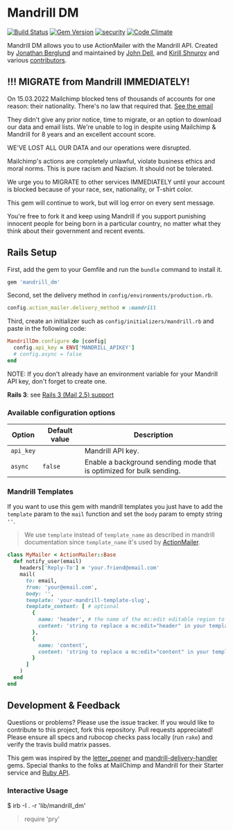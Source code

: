 # Mandrill DM

[![Build Status](https://travis-ci.org/spovich/mandrill_dm.svg?branch=master)](https://travis-ci.org/spovich/mandrill_dm)
[![Gem Version](https://badge.fury.io/rb/mandrill_dm.svg)](http://badge.fury.io/rb/mandrill_dm)
[![security](https://hakiri.io/github/spovich/mandrill_dm/master.svg)](https://hakiri.io/github/spovich/mandrill_dm/master)
[![Code Climate](https://codeclimate.com/github/spovich/mandrill_dm/badges/gpa.svg)](https://codeclimate.com/github/spovich/mandrill_dm)

Mandrill DM allows you to use ActionMailer with the Mandrill API. Created by [Jonathan Berglund](https://github.com/jlberglund)
and maintained by [John Dell](https://github.com/spovich), and [Kirill Shnurov](https://github.com/kshnurov) and various [contributors](https://github.com/spovich/mandrill_dm/graphs/contributors).

## !!! MIGRATE from Mandrill IMMEDIATELY!

On 15.03.2022 Mailchimp blocked tens of thousands of accounts for one reason: their nationality.
There's no law that required that. [See the email](https://github.com/kshnurov/mandrill_dm/mailchimp_email.png)

They didn't give any prior notice, time to migrate, or an option to download our data and email lists.
We're unable to log in despite using Mailchimp & Mandrill for 8 years and an excellent account score.

WE'VE LOST ALL OUR DATA and our operations were disrupted.

Mailchimp's actions are completely unlawful, violate business ethics and moral norms.
This is pure racism and Nazism. It should not be tolerated.

We urge you to MIGRATE to other services IMMEDIATELY until your account is blocked because of your race, sex, nationality, or T-shirt color.

This gem will continue to work, but will log error on every sent message.

You're free to fork it and keep using Mandrill if you support punishing innocent people for being born in a particular country,
no matter what they think about their government and recent events.

## Rails Setup

First, add the gem to your Gemfile and run the `bundle` command to install it.

```ruby
gem 'mandrill_dm'
```

Second, set the delivery method in `config/environments/production.rb`.

```ruby
config.action_mailer.delivery_method = :mandrill
```

Third, create an initializer such as `config/initializers/mandrill.rb` and paste in the following code:

```ruby
MandrillDm.configure do |config|
  config.api_key = ENV['MANDRILL_APIKEY']
  # config.async = false
end
```

NOTE: If you don't already have an environment variable for your Mandrill API key, don't forget to create one.

**Rails 3**: see [Rails 3 (Mail 2.5) support](https://github.com/spovich/mandrill_dm/wiki/Rails-3-(Mail-2.5)-support)

### Available configuration options

Option     | Default value     | Description
-----------|-------------------|------------------------------------------------------------
`api_key`  |                   | Mandrill API key.
`async`    | `false`           | Enable a background sending mode that is optimized for bulk sending.

### Mandrill Templates

If you want to use this gem with mandrill templates you just have to add the `template` param to the `mail` function and set the `body` param to empty string `''`.

> We use `template` instead of `template_name` as described in mandrill documentation since `template_name` it's used by [ActionMailer](http://api.rubyonrails.org/classes/ActionMailer/Base.html).

```ruby
class MyMailer < ActionMailer::Base
  def notify_user(email)
    headers['Reply-To'] = 'your.friend@email.com'
    mail(
      to: email,
      from: 'your@email.com',
      body: '',
      template: 'your-mandrill-template-slug',
      template_content: [ # optional
        {
          name: 'header', # the name of the mc:edit editable region to inject into
          content: 'string to replace a mc:edit="header" in your template', # the content to inject
        },
        {
          name: 'content',
          content: 'string to replace a mc:edit="content" in your template'
        }
      ]
    )
  end
end
```

## Development & Feedback

Questions or problems? Please use the issue tracker. If you would like to contribute to this project, fork this repository. Pull requests appreciated! Please ensure all specs and rubocop checks pass locally (run `rake`) and
verify the travis build matrix passes.

This gem was inspired by the [letter_opener](https://github.com/ryanb/letter_opener/) and [mandrill-delivery-handler](https://github.com/earnold/mandrill-delivery-handler) gems. Special thanks to the folks at MailChimp and Mandrill for their Starter service and [Ruby API](https://bitbucket.org/mailchimp/mandrill-api-ruby).

### Interactive Usage
  $ irb -I . -r 'lib/mandrill_dm'
  > require 'pry'
